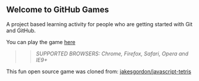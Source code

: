 ## Welcome to GitHub Games

A project based learning activity for people who are getting started with Git and GitHub.

You can play the game [here](https://CJX20190305.github.io/github-games/)

>> _*SUPPORTED BROWSERS*: Chrome, Firefox, Safari, Opera and IE9+_

This fun open source game was cloned from: [jakesgordon/javascript-tetris](https://github.com/jakesgordon/javascript-tetris)
